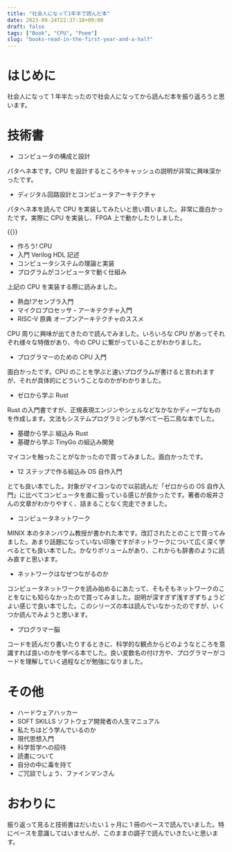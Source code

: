 ```yaml
---
title: "社会人になって1年半で読んだ本"
date: 2023-09-24T22:37:18+09:00
draft: false
tags: ["Book", "CPU", "Poem"]
slug: "books-read-in-the-first-year-and-a-half"
---
```


# はじめに

社会人になって 1 年半たったので社会人になってから読んだ本を振り返ろうと思います。

# 技術書

- コンピュータの構成と設計

パタヘネ本です。CPU を設計するところやキャッシュの説明が非常に興味深かったです。

- ディジタル回路設計とコンピュータアーキテクチャ

パタヘネ本を読んで CPU を実装してみたいと思い買いました。非常に面白かったです。実際に CPU を実装し、FPGA 上で動かしたりしました。

{{<githubcard url="https://github.com/kinpoko/ktc32" name="ktc32">}}

- 作ろう! CPU
- 入門 Verilog HDL 記述
- コンピュータシステムの理論と実装
- プログラムがコンピュータで動く仕組み

上記の CPU を実装する際に読みました。

- 熱血!アセンブラ入門
- マイクロプロセッサ・アーキテクチャ入門
- RISC-V 原典 オープンアーキテクチャのススメ

CPU 周りに興味が出てきたので読んでみました。いろいろな CPU があってそれぞれ様々な特徴があり、今の CPU に繋がっていることがわかりました。

- プログラマーのための CPU 入門

面白かったです。CPU のことを学ぶと速いプログラムが書けると言われますが、それが具体的にどういうことなのかがわかりました。

- ゼロから学ぶ Rust

Rust の入門書ですが、正規表現エンジンやシェルなどなかなかディープなものを作成します。文法もシステムプログラミングも学べて一石二鳥な本でした。

- 基礎から学ぶ 組込み Rust
- 基礎から学ぶ TinyGo の組込み開発

マイコンを触ったことがなかったので買ってみました。面白かったです。

- 12 ステップで作る組込み OS 自作入門

とても良い本でした。対象がマイコンなので以前読んだ「ゼロからの OS 自作入門」に比べてコンピュータを直に扱っている感じが良かったです。著者の坂井さんの文章がわかりやすく、詰まることなく完走できました。

- コンピュータネットワーク

MINIX 本のタネンバウム教授が書かれた本です。改訂されたとのことで買ってみました。あまり話題になっていない印象ですがネットワークについて広く深く学べるとても良い本でした。かなりボリュームがあり、これからも辞書のように読み直すと思います。

- ネットワークはなぜつながるのか

コンピュータネットワークを読み始めるにあたって、そもそもネットワークのことをなにも知らなかったので買ってみました。説明が深すぎず浅すぎずちょうどよい感じで良い本でした。このシリーズの本は読んでいなかったのですが、いくつか読んでみようと思います。

- プログラマー脳

コードを読んだり書いたりするときに、科学的な観点からどのようなところを意識すれば良いのかを学べる本でした。良い変数名の付け方や、プログラマーがコードを理解していく過程などが勉強になりました。

# その他

- ハードウェアハッカー
- SOFT SKILLS ソフトウェア開発者の人生マニュアル
- 私たちはどう学んでいるのか
- 現代思想入門
- 科学哲学への招待
- 読書について
- 自分の中に毒を持て
- ご冗談でしょう、ファインマンさん

# おわりに

振り返って見ると技術書はだいたい１ヶ月に 1 冊のペースで読んでいました。特にペースを意識してはいませんが、このままの調子で読んでいきたいと思います。
